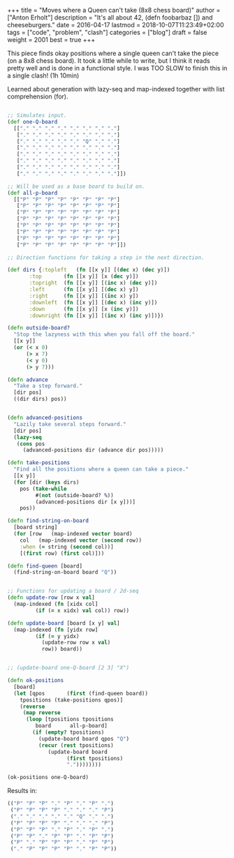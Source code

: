 +++
title = "Moves where a Queen can't take (8x8 chess board)"
author = ["Anton Erholt"]
description = "It's all about 42, (defn foobarbaz []) and cheeseburgers."
date = 2016-04-17
lastmod = 2018-10-07T11:23:49+02:00
tags = ["code", "problem", "clash"]
categories = ["blog"]
draft = false
weight = 2001
best = true
+++

This piece finds okay positions where a single queen can't take the
piece (on a 8x8 chess board). It took a little while to write, but I
think it reads pretty well and is done in a functional style. I was
TOO SLOW to finish this in a single clash! (1h 10min)

Learned about generation with lazy-seq and map-indexed together with
list comprehension (for).

```clojure

;; Simulates input.
(def one-Q-board
  [["." "." "." "." "." "." "." "."]
   ["." "." "." "." "." "." "." "."]
   ["." "." "." "." "." "Q" "." "."]
   ["." "." "." "." "." "." "." "."]
   ["." "." "." "." "." "." "." "."]
   ["." "." "." "." "." "." "." "."]
   ["." "." "." "." "." "." "." "."]
   ["." "." "." "." "." "." "." "."]])

;; Will be used as a base board to build on.
(def all-p-board
  [["P" "P" "P" "P" "P" "P" "P" "P"]
   ["P" "P" "P" "P" "P" "P" "P" "P"]
   ["P" "P" "P" "P" "P" "P" "P" "P"]
   ["P" "P" "P" "P" "P" "P" "P" "P"]
   ["P" "P" "P" "P" "P" "P" "P" "P"]
   ["P" "P" "P" "P" "P" "P" "P" "P"]
   ["P" "P" "P" "P" "P" "P" "P" "P"]
   ["P" "P" "P" "P" "P" "P" "P" "P"]])

;; Direction functions for taking a step in the next direction.

(def dirs {:topleft   (fn [[x y]] [(dec x) (dec y)])
	   :top       (fn [[x y]] [x (dec y)])
	   :topright  (fn [[x y]] [(inc x) (dec y)])
	   :left      (fn [[x y]] [(dec x) y])
	   :right     (fn [[x y]] [(inc x) y])
	   :downleft  (fn [[x y]] [(dec x) (inc y)])
	   :down      (fn [[x y]] [x (inc y)])
	   :downright (fn [[x y]] [(inc x) (inc y)])})

(defn outside-board?
  "Stop the lazyness with this when you fall off the board."
  [[x y]]
  (or (< x 0)
      (> x 7)
      (< y 0)
      (> y 7)))

(defn advance
  "Take a step forward."
  [dir pos]
  ((dir dirs) pos))


(defn advanced-positions
  "Lazily take several steps forward."
  [dir pos]
  (lazy-seq
   (cons pos
	 (advanced-positions dir (advance dir pos)))))

(defn take-positions
  "Find all the positions where a queen can take a piece."
  [[x y]]
  (for [dir (keys dirs)
	pos (take-while
	     #(not (outside-board? %))
	     (advanced-positions dir [x y]))]
    pos))

(defn find-string-on-board
  [board string]
  (for [row   (map-indexed vector board)
	col   (map-indexed vector (second row))
	:when (= string (second col))]
    [(first row) (first col)]))

(defn find-queen [board]
  (find-string-on-board board "Q"))


;; Functions for updating a board / 2d-seq
(defn update-row [row x val]
  (map-indexed (fn [xidx col]
		 (if (= x xidx) val col)) row))

(defn update-board [board [x y] val]
  (map-indexed (fn [yidx row]
		 (if (= y yidx)
		   (update-row row x val)
		   row)) board))


;; (update-board one-Q-board [2 3] "X")

(defn ok-positions
  [board]
  (let [qpos       (first (find-queen board))
	tpositions (take-positions qpos)]
    (reverse
     (map reverse
	  (loop [tpositions tpositions
		 board      all-p-board]
	    (if (empty? tpositions)
	      (update-board board qpos "Q")
	      (recur (rest tpositions)
		     (update-board board
				   (first tpositions)
				   "."))))))))

(ok-positions one-Q-board)
```

Results in:

```clojure
(("P" "P" "P" "." "P" "." "P" ".")
 ("P" "P" "P" "P" "." "." "." "P")
 ("." "." "." "." "." "Q" "." ".")
 ("P" "P" "P" "P" "." "." "." "P")
 ("P" "P" "P" "." "P" "." "P" ".")
 ("P" "P" "." "P" "P" "." "P" "P")
 ("P" "." "P" "P" "P" "." "P" "P")
 ("." "P" "P" "P" "P" "." "P" "P"))
```

